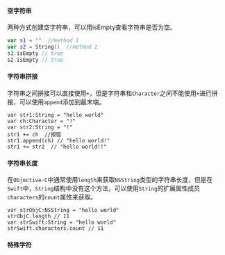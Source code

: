 #### 空字符串
两种方式创建空字符串，可以用isEmpty查看字符串是否为空。

```swift
var s1 = ""  //method 1
var s2 = String()  //method 2
s1.isEmpty // true
s2.isEmpty // true
```

#### 字符串拼接
字符串之间拼接可以直接使用`+`，但是字符串和`Character`之间不能使用`+`进行拼接，可以使用`append`添加到最末端。 

```
var str1:String = "hello world"
var ch:Character = "!"
var str2:String = "!"
str1 += ch  //报错
str1.append(ch) // "hello world!"
str1 += str2  // "hello world!!"
```
#### 字符串长度
在`Objective-C`中通常使用`length`来获取`NSString`类型的字符串长度，但是在`Swift`中，`String`结构中没有这个方法，可以使用`String`的扩展属性成员`characters`的`count`属性来获取。 

```
var strObjC:NSString = "hello world"
strObjC.length // 11
var strSwift:String = "hello world"
strSwift.characters.count // 11
```
#### 特殊字符
